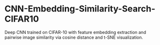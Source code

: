 # CNN-Embedding-Similarity-Search-CIFAR10
Deep CNN trained on CIFAR-10 with feature embedding extraction and pairwise image similarity via cosine distance and t-SNE visualization.
